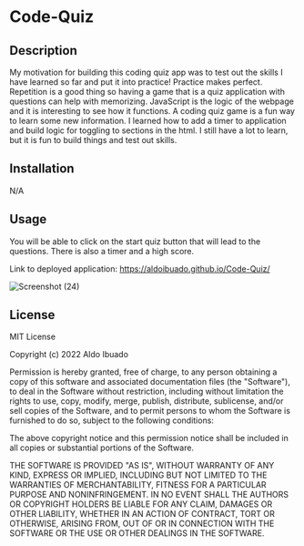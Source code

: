 # Code-Quiz

## Description

My motivation for building this coding quiz app was to test out the skills I have learned so far and put it into practice! Practice makes perfect. Repetition is a good thing so having a game that is a quiz application with questions can help with memorizing. JavaScript is the logic of the webpage and it is interesting to see how it functions. A coding quiz game is a fun way to learn some new information. I learned how to add a timer to application and build logic for toggling to sections in the html. I still have a lot to learn, but it is fun to build things and test out skills.

## Installation

N/A

## Usage

You will be able to click on the start quiz button that will lead to the questions. There is also a timer and a high score.

Link to deployed application: https://aldoibuado.github.io/Code-Quiz/

![Screenshot (24)](https://user-images.githubusercontent.com/109316738/203465643-a2edb423-42cb-43c6-a36d-b69fef0c7d4c.png)

## License

MIT License

Copyright (c) 2022 Aldo Ibuado

Permission is hereby granted, free of charge, to any person obtaining a copy
of this software and associated documentation files (the "Software"), to deal
in the Software without restriction, including without limitation the rights
to use, copy, modify, merge, publish, distribute, sublicense, and/or sell
copies of the Software, and to permit persons to whom the Software is
furnished to do so, subject to the following conditions:

The above copyright notice and this permission notice shall be included in all
copies or substantial portions of the Software.

THE SOFTWARE IS PROVIDED "AS IS", WITHOUT WARRANTY OF ANY KIND, EXPRESS OR
IMPLIED, INCLUDING BUT NOT LIMITED TO THE WARRANTIES OF MERCHANTABILITY,
FITNESS FOR A PARTICULAR PURPOSE AND NONINFRINGEMENT. IN NO EVENT SHALL THE
AUTHORS OR COPYRIGHT HOLDERS BE LIABLE FOR ANY CLAIM, DAMAGES OR OTHER
LIABILITY, WHETHER IN AN ACTION OF CONTRACT, TORT OR OTHERWISE, ARISING FROM,
OUT OF OR IN CONNECTION WITH THE SOFTWARE OR THE USE OR OTHER DEALINGS IN THE
SOFTWARE.
